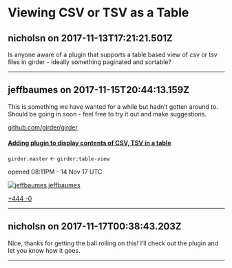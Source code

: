 # Viewing CSV or TSV as a Table

## nicholsn on 2017-11-13T17:21:21.501Z

Is anyone aware of a plugin that supports a table based view of csv or tsv files in girder \- ideally something paginated and sortable?


---

## jeffbaumes on 2017-11-15T20:44:13.159Z

This is something we have wanted for a while but hadn’t gotten around to. Should be going in soon \- feel free to try it out and make suggestions.




[github.com/girder/girder](https://github.com/girder/girder/pull/2480)







#### [Adding plugin to display contents of CSV, TSV in a table](https://github.com/girder/girder/pull/2480)



`girder:master` ← `girder:table-view`



 opened 08:11PM \- 14 Nov 17 UTC


[![jeffbaumes](https://avatars1.githubusercontent.com/u/81305?v=4)
 jeffbaumes](https://github.com/jeffbaumes) 


[\+444
\-0](https://github.com/girder/girder/pull/2480/files)










---

## nicholsn on 2017-11-17T00:38:43.203Z

Nice, thanks for getting the ball rolling on this! I’ll check out the plugin and let you know how it goes.


---

